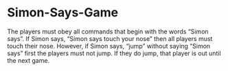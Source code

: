 # Simon-Says-Game
The players must obey all commands that begin with the words “Simon says”. If Simon says, “Simon says touch your nose” then all players must touch their nose. However, if Simon says, “jump” without saying “Simon says” first the players must not jump. If they do jump, that player is out until the next game.
